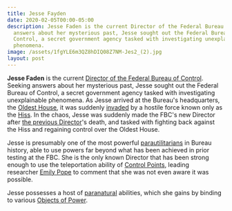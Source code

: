 ```yaml
---
title: Jesse Fayden
date: 2020-02-05T00:00-05:00
description: Jesse Faden is the current Director of the Federal Bureau of Control. Seeking
  answers about her mysterious past, Jesse sought out the Federal Bureau of
  Control, a secret government agency tasked with investigating unexplainable
  phenomena.
image: /assets/1fgYLE6m3QZ8hDIQ08Z7NM-Jes2_(2).jpg
layout: post
---
```

**Jesse Faden** is the current [Director of the Federal Bureau of Control](https://control.fandom.com/wiki/Director_of_the_Federal_Bureau_of_Control "Director of the Federal Bureau of Control"). Seeking answers about her mysterious past, Jesse sought out the Federal Bureau of Control, a secret government agency tasked with investigating unexplainable phenomena. As Jesse arrived at the Bureau's headquarters, the [Oldest House](https://control.fandom.com/wiki/Oldest_House "Oldest House"), it was suddenly [invaded](https://control.fandom.com/wiki/Hiss_invasion "Hiss invasion") by a hostile force known only as the [Hiss](https://control.fandom.com/wiki/Hiss "Hiss"). In the chaos, Jesse was suddenly made the FBC's new Director after [the previous Director](https://control.fandom.com/wiki/Zachariah_Trench "Zachariah Trench")'s death, and tasked with fighting back against the Hiss and regaining control over the Oldest House.

Jesse is presumably one of the most powerful [parautilitarians](https://control.fandom.com/wiki/Parautilitarian "Parautilitarian") in Bureau history, able to use powers far beyond what has been achieved in prior testing at the FBC. She is the only known Director that has been strong enough to use the teleportation ability of [Control Points](https://control.fandom.com/wiki/Control_Point "Control Point"), leading researcher [Emily Pope](https://control.fandom.com/wiki/Emily_Pope "Emily Pope") to comment that she was not even aware it was possible.

Jesse possesses a host of [paranatural](https://control.fandom.com/wiki/Paranatural "Paranatural") abilities, which she gains by binding to various [Objects of Power](https://control.fandom.com/wiki/Object_of_Power "Object of Power").
